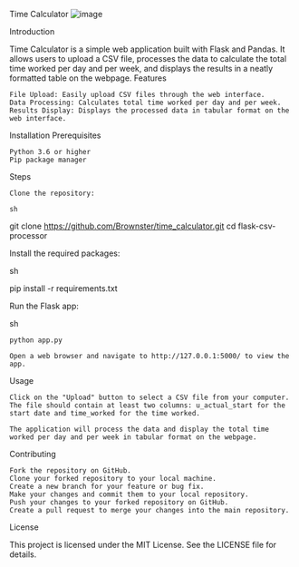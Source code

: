 Time Calculator
![image](https://github.com/user-attachments/assets/d27a2da6-27f2-4018-8155-eb3eb9136c0e)



Introduction

Time Calculator is a simple web application built with Flask and Pandas. It allows users to upload a CSV file, processes the data to calculate the total time worked per day and per week, and displays the results in a neatly formatted table on the webpage.
Features

    File Upload: Easily upload CSV files through the web interface.
    Data Processing: Calculates total time worked per day and per week.
    Results Display: Displays the processed data in tabular format on the web interface.

Installation
Prerequisites

    Python 3.6 or higher
    Pip package manager

Steps

    Clone the repository:

    sh

git clone https://github.com/Brownster/time_calculator.git
cd flask-csv-processor

Install the required packages:

sh

pip install -r requirements.txt

Run the Flask app:

sh

    python app.py

    Open a web browser and navigate to http://127.0.0.1:5000/ to view the app.

Usage

    Click on the "Upload" button to select a CSV file from your computer. The file should contain at least two columns: u_actual_start for the start date and time_worked for the time worked.

    The application will process the data and display the total time worked per day and per week in tabular format on the webpage.

Contributing

    Fork the repository on GitHub.
    Clone your forked repository to your local machine.
    Create a new branch for your feature or bug fix.
    Make your changes and commit them to your local repository.
    Push your changes to your forked repository on GitHub.
    Create a pull request to merge your changes into the main repository.

License

This project is licensed under the MIT License. See the LICENSE file for details.
